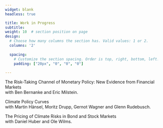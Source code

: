 ```yaml
---
widget: blank
headless: true

title: Work in Progress
subtitle:
weight: 10  # section position on page
design:
  # Choose how many columns the section has. Valid values: 1 or 2.
  columns: '2'
  
  spacing:
    # Customize the section spacing. Order is top, right, bottom, left.
    padding: ["20px", "0", "0", "0"]  
  
---
```


The Risk-Taking Channel of Monetary Policy: New Evidence from Financial Markets  
with Ben Bernanke and Eric Milstein.

Climate Policy Curves  
with Martin Hänsel, Moritz Drupp, Gernot Wagner and Glenn Rudebusch.

The Pricing of Climate Risks in Bond and Stock Markets  
with Daniel Huber and Ole Wilms.

